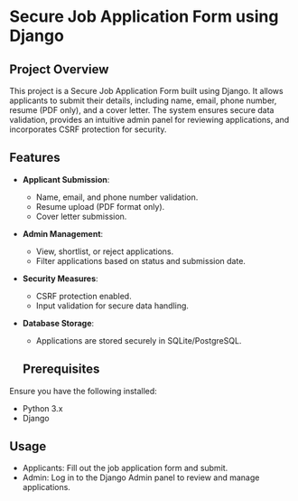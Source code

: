 # Secure Job Application Form using Django
## Project Overview
This project is a Secure Job Application Form built using Django. It allows applicants to submit their details, including name, email, phone number, resume (PDF only), and a cover letter. The system ensures secure data validation, provides an intuitive admin panel for reviewing applications, and incorporates CSRF protection for security.
## Features
- **Applicant Submission**:
   - Name, email, and phone number validation.
   - Resume upload (PDF format only).
   - Cover letter submission.
- **Admin Management**:
  - View, shortlist, or reject applications.
  - Filter applications based on status and submission date.

- **Security Measures**:
  - CSRF protection enabled.
  - Input validation for secure data handling.

- **Database Storage**:
  - Applications are stored securely in SQLite/PostgreSQL.

  ## Prerequisites
Ensure you have the following installed:
 - Python 3.x
 - Django
   
## Usage
 - Applicants: Fill out the job application form and submit.
 - Admin: Log in to the Django Admin panel to review and manage applications.
